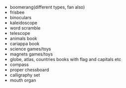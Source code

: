 - boomerang(different types, fan also)
- frisbee
- binoculars
- kaleidoscope
- word scramble
- telescope
- animals book
- cariappa book
- science games/toys
- magnets games/toys
- globe, atlas, countries books with flag and capitals etc
- compass
- proper chessboard
- calligraphy set
- mouth organ
